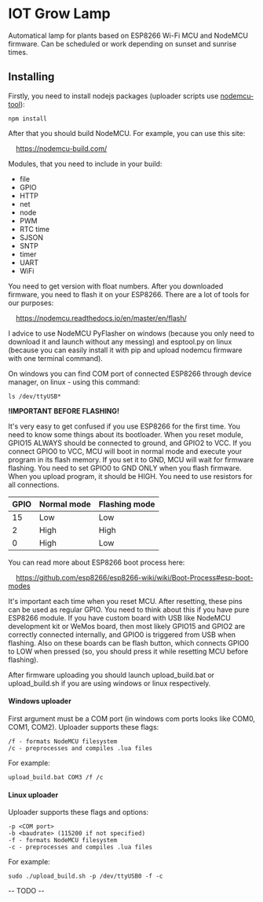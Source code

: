 # IOT Grow Lamp

Automatical lamp for plants based on ESP8266 Wi-Fi MCU and NodeMCU firmware. Can be scheduled or work depending on sunset and sunrise times.

## Installing

Firstly, you need to install nodejs packages (uploader scripts use [nodemcu-tool](https://github.com/AndiDittrich/NodeMCU-Tool)):
```
npm install
```

After that you should build NodeMCU. For example, you can use this site:

&nbsp;&nbsp;&nbsp;&nbsp;<https://nodemcu-build.com/>

Modules, that you need to include in your build: 
* file
* GPIO
* HTTP
* net
* node
* PWM 
* RTC time
* SJSON
* SNTP
* timer 
* UART
* WiFi

You need to get version with float numbers.
After you downloaded firmware, you need to flash it on your ESP8266. There are a lot of tools for our purposes: 

&nbsp;&nbsp;&nbsp;&nbsp;<https://nodemcu.readthedocs.io/en/master/en/flash/>

I advice to use NodeMCU PyFlasher on windows (because you only need to download it and launch without any messing) and esptool.py on linux (because you can easily install it with pip and upload nodemcu firmware with one terminal command).

On windows you can find COM port of connected ESP8266 through device manager, on linux - using this command:
```
ls /dev/ttyUSB*
```

**!IMPORTANT BEFORE FLASHING!**

It's very easy to get confused if you use ESP8266 for the first time. You need to know some things about its bootloader. When you reset module, GPIO15 ALWAYS should be connected to ground, and GPIO2 to VCC. If you connect GPIO0 to VCC, MCU will boot in normal mode and execute your program in its flash memory. If you set it to GND, MCU will wait for firmware flashing. You need to set GPIO0 to GND ONLY when you flash firmware. When you upload program, it should be HIGH. You need to use resistors for all connections.

GPIO | Normal mode | Flashing mode
---- | ------------|--------------
15   | Low         | Low  
2    | High        | High
0    | High        | Low

You can read more about ESP8266 boot process here: 

&nbsp;&nbsp;&nbsp;&nbsp;<https://github.com/esp8266/esp8266-wiki/wiki/Boot-Process#esp-boot-modes>


It's important each time when you reset MCU. After resetting, these pins can be used as regular GPIO. You need to think about this if you have pure ESP8266 module. If you have custom board with USB like NodeMCU development kit or WeMos board, then most likely GPIO15 and GPIO2 are correctly connected internally, and GPIO0 is triggered from USB when flashing. Also on these boards can be flash button, which connects GPIO0 to LOW when pressed (so, you should press it while resetting MCU before flashing).

After firmware uploading you should launch upload_build.bat or upload_build.sh if you are using windows or linux respectively. 

#### Windows uploader

First argument must be a COM port (in windows com ports looks like COM0, COM1, COM2). Uploader supports these flags:
```
/f - formats NodeMCU filesystem 
/c - preprocesses and compiles .lua files 
```
For example:
```
upload_build.bat COM3 /f /c
```

#### Linux uploader

Uploader supports these flags and options:
```
-p <COM port>
-b <baudrate> (115200 if not specified)
-f - formats NodeMCU filesystem 
-c - preprocesses and compiles .lua files 
```
For example:
```
sudo ./upload_build.sh -p /dev/ttyUSB0 -f -c
```
-- TODO --
